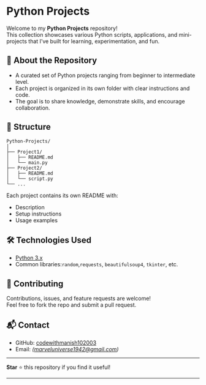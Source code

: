 # Python Projects

Welcome to my **Python Projects** repository!  
This collection showcases various Python scripts, applications, and mini-projects that I’ve built for learning, experimentation, and fun.

## 🚀 About the Repository

- A curated set of Python projects ranging from beginner to intermediate level.
- Each project is organized in its own folder with clear instructions and code.
- The goal is to share knowledge, demonstrate skills, and encourage collaboration.

## 📁 Structure

```
Python-Projects/
│
├── Project1/
│   ├── README.md
│   └── main.py
├── Project2/
│   ├── README.md
│   └── script.py
└── ...
```

Each project contains its own README with:
- Description
- Setup instructions
- Usage examples

## 🛠️ Technologies Used

- [Python 3.x](https://www.python.org/)
- Common libraries:`random`,`requests`, `beautifulsoup4`, `tkinter`, etc.

## 🤝 Contributing

Contributions, issues, and feature requests are welcome!  
Feel free to fork the repo and submit a pull request.

## 📬 Contact

- GitHub: [codewithmanish102003](https://github.com/codewithmanish102003)
- Email: *(marveluniverse1942@gmail.com)*

---

**Star** ⭐ this repository if you find it useful!

---